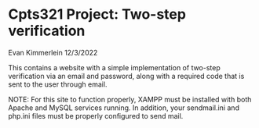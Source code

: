 # Cpts321 Project: Two-step verification
Evan Kimmerlein
12/3/2022

This contains a website with a simple implementation of two-step verification via an email and password, along with a required code that is sent to the user through email.

NOTE: For this site to function properly, XAMPP must be installed with both Apache and MySQL services running. In addition, your sendmail.ini and php.ini files must be properly configured to send mail.
